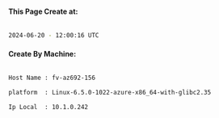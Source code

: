 
   
#### This Page Create at:

```bash

2024-06-20 - 12:00:16 UTC

```

#### Create By Machine:

```bash

Host Name : fv-az692-156

platform  : Linux-6.5.0-1022-azure-x86_64-with-glibc2.35

Ip Local  : 10.1.0.242

```

